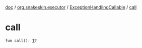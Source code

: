 [doc](../../index.md) / [org.snakeskin.executor](../index.md) / [ExceptionHandlingCallable](index.md) / [call](./call.md)

# call

`fun call(): `[`T`](index.md#T)`?`
